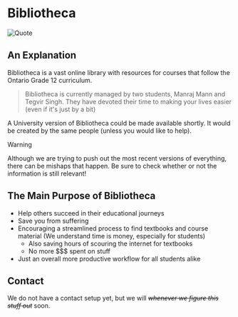 # Bibliotheca

![Quote](https://github-readme-quotes-bay.vercel.app/quote?theme=dark)

## An Explanation

Bibliotheca is a vast online library with resources for courses that follow the Ontario Grade 12 curriculum.

> Bibliotheca is currently managed by two students, Manraj Mann and Tegvir Singh. They have devoted their time to making your lives easier (even if it's just by a bit)

A University version of Bibliotheca could be made available shortly. It would be created by the same people (unless you would like to help).

> [!WARNING]
> Although we are trying to push out the most recent versions of everything, there can be mishaps that happen. Be sure to check whether or not the information is still relevant!

## The Main Purpose of Bibliotheca
- Help others succeed in their educational journeys
- Save you from suffering
- Encouraging a streamlined process to find textbooks and course material (We understand time is money, especially for students)
    - Also saving hours of scouring the internet for textbooks
    - No more $$$ spent on stuff
- Just an overall more productive workflow for all students alike

## Contact

We do not have a contact setup yet, but we will *~~whenever we figure this stuff out~~* soon.
